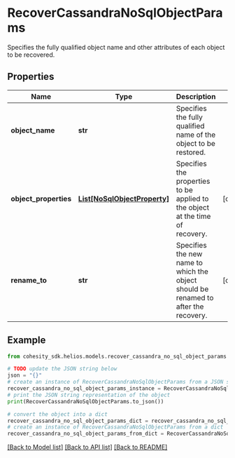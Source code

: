 # RecoverCassandraNoSqlObjectParams

Specifies the fully qualified object name and other attributes of each object to be recovered.

## Properties

Name | Type | Description | Notes
------------ | ------------- | ------------- | -------------
**object_name** | **str** | Specifies the fully qualified name of the object to be restored. | 
**object_properties** | [**List[NoSqlObjectProperty]**](NoSqlObjectProperty.md) | Specifies the properties to be applied to the object at the time of recovery. | [optional] 
**rename_to** | **str** | Specifies the new name to which the object should be renamed to after the recovery. | [optional] 

## Example

```python
from cohesity_sdk.helios.models.recover_cassandra_no_sql_object_params import RecoverCassandraNoSqlObjectParams

# TODO update the JSON string below
json = "{}"
# create an instance of RecoverCassandraNoSqlObjectParams from a JSON string
recover_cassandra_no_sql_object_params_instance = RecoverCassandraNoSqlObjectParams.from_json(json)
# print the JSON string representation of the object
print(RecoverCassandraNoSqlObjectParams.to_json())

# convert the object into a dict
recover_cassandra_no_sql_object_params_dict = recover_cassandra_no_sql_object_params_instance.to_dict()
# create an instance of RecoverCassandraNoSqlObjectParams from a dict
recover_cassandra_no_sql_object_params_from_dict = RecoverCassandraNoSqlObjectParams.from_dict(recover_cassandra_no_sql_object_params_dict)
```
[[Back to Model list]](../README.md#documentation-for-models) [[Back to API list]](../README.md#documentation-for-api-endpoints) [[Back to README]](../README.md)



